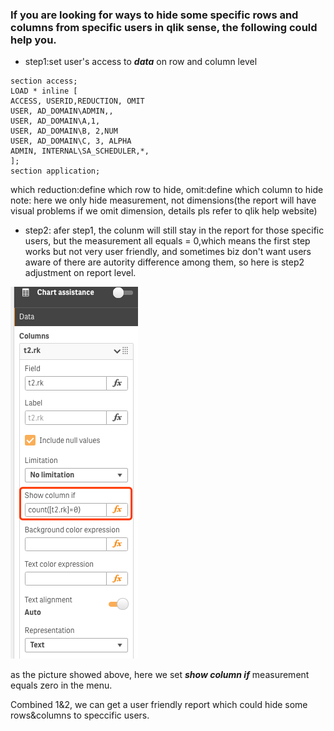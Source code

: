 ### If you are looking for ways to hide some specific rows and columns from specific users in qlik sense, the following could help you.

* step1:set user's access to _**data**_ on row and column level

```
section access;
LOAD * inline [
ACCESS, USERID,REDUCTION, OMIT    
USER, AD_DOMAIN\ADMIN,,
USER, AD_DOMAIN\A,1, 
USER, AD_DOMAIN\B, 2,NUM
USER, AD_DOMAIN\C, 3, ALPHA
ADMIN, INTERNAL\SA_SCHEDULER,*,
];
section application;
```

which reduction:define which row to hide, omit:define which column to hide
note: here we only hide measurement, not dimensions(the report will have visual problems if we omit dimension, details pls refer to qlik help website)
 
 
* step2: afer step1, the colunm will still stay in the report for those specific users, but the measurement all equals = 0,which means the first step works but not very user friendly, and sometimes biz don't want users aware of there are autority difference among them, so here is step2 adjustment on report level.
 
![image](https://github.com/gege521/Qlik-Sense/blob/master/report.png)
 
as the picture showed above, here we set _**show column if**_ measurement equals zero in the menu.

Combined 1&2, we can get a user friendly report which could hide some rows&columns to speccific users.
